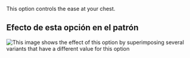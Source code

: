 This option controls the ease at your chest.

## Efecto de esta opción en el patrón

![This image shows the effect of this option by superimposing several variants that have a different value for this option](hugo_chestease_sample.svg "Effect of this option on the pattern")
